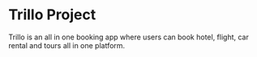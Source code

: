 # Trillo Project

Trillo is an all in one booking app where users can book hotel, flight, car rental and tours all in one platform.
